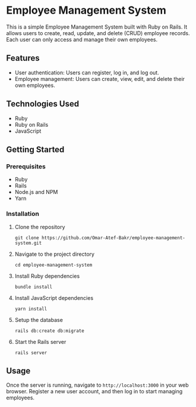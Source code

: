 # Employee Management System

This is a simple Employee Management System built with Ruby on Rails. It allows users to create, read, update, and delete (CRUD) employee records. Each user can only access and manage their own employees.

## Features

- User authentication: Users can register, log in, and log out.
- Employee management: Users can create, view, edit, and delete their own employees.

## Technologies Used

- Ruby
- Ruby on Rails
- JavaScript

## Getting Started

### Prerequisites

- Ruby
- Rails
- Node.js and NPM
- Yarn

### Installation

1. Clone the repository
   ```
   git clone https://github.com/Omar-Atef-Bakr/employee-management-system.git
   ```
2. Navigate to the project directory
   ```
   cd employee-management-system
   ```
3. Install Ruby dependencies
   ```
   bundle install
   ```
4. Install JavaScript dependencies
   ```
   yarn install
   ```
5. Setup the database
   ```
   rails db:create db:migrate
   ```
6. Start the Rails server
   ```
   rails server
   ```

## Usage

Once the server is running, navigate to `http://localhost:3000` in your web browser. Register a new user account, and then log in to start managing employees.
